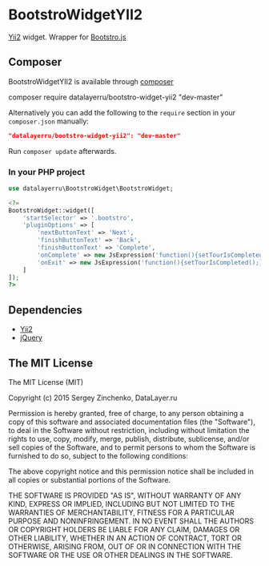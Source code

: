 # BootstroWidgetYII2
[Yii2](http://www.yiiframework.com/) widget. Wrapper for [Bootstro.js](http://clu3.github.io/bootstro.js/)

## Composer

BootstroWidgetYII2 is available through [composer](https://getcomposer.org/)

  composer require datalayerru/bootstro-widget-yii2 "dev-master"
  
Alternatively you can add the following to the `require` section in your `composer.json` manually:

```json
"datalayerru/bootstro-widget-yii2": "dev-master"
```

Run `composer update` afterwards.

### In your PHP project
```php
use datalayerru\BootstroWidget\BootstroWidget;

<?=
BootstroWidget::widget([
    'startSelector' => '.bootstro',
    'pluginOptions' => [
        'nextButtonText' => 'Next',
        'finishButtonText' => 'Back',
        'finishButtonText' => 'Complete',
        'onComplete' => new JsExpression('function(){setTourIsCompleted();}'),
        'onExit' => new JsExpression('function(){setTourIsCompleted();}')
    ]
]);
?>
```

## Dependencies
- [Yii2](http://www.yiiframework.com/)
- [jQuery](http://jquery.com/)

## The MIT License

The MIT License (MIT)

Copyright (c) 2015 Sergey Zinchenko, DataLayer.ru

Permission is hereby granted, free of charge, to any person obtaining a copy
of this software and associated documentation files (the "Software"), to deal
in the Software without restriction, including without limitation the rights
to use, copy, modify, merge, publish, distribute, sublicense, and/or sell
copies of the Software, and to permit persons to whom the Software is
furnished to do so, subject to the following conditions:

The above copyright notice and this permission notice shall be included in all
copies or substantial portions of the Software.

THE SOFTWARE IS PROVIDED "AS IS", WITHOUT WARRANTY OF ANY KIND, EXPRESS OR
IMPLIED, INCLUDING BUT NOT LIMITED TO THE WARRANTIES OF MERCHANTABILITY,
FITNESS FOR A PARTICULAR PURPOSE AND NONINFRINGEMENT. IN NO EVENT SHALL THE
AUTHORS OR COPYRIGHT HOLDERS BE LIABLE FOR ANY CLAIM, DAMAGES OR OTHER
LIABILITY, WHETHER IN AN ACTION OF CONTRACT, TORT OR OTHERWISE, ARISING FROM,
OUT OF OR IN CONNECTION WITH THE SOFTWARE OR THE USE OR OTHER DEALINGS IN THE
SOFTWARE.
